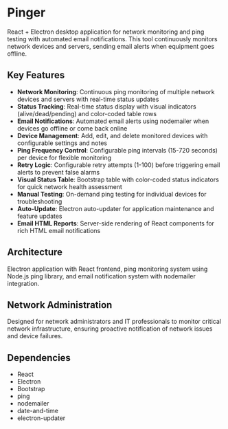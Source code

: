 # Pinger

React + Electron desktop application for network monitoring and ping testing with automated email notifications. This tool continuously monitors network devices and servers, sending email alerts when equipment goes offline.

## Key Features

- **Network Monitoring**: Continuous ping monitoring of multiple network devices and servers with real-time status updates
- **Status Tracking**: Real-time status display with visual indicators (alive/dead/pending) and color-coded table rows
- **Email Notifications**: Automated email alerts using nodemailer when devices go offline or come back online
- **Device Management**: Add, edit, and delete monitored devices with configurable settings and notes
- **Ping Frequency Control**: Configurable ping intervals (15-720 seconds) per device for flexible monitoring
- **Retry Logic**: Configurable retry attempts (1-100) before triggering email alerts to prevent false alarms
- **Visual Status Table**: Bootstrap table with color-coded status indicators for quick network health assessment
- **Manual Testing**: On-demand ping testing for individual devices for troubleshooting
- **Auto-Update**: Electron auto-updater for application maintenance and feature updates
- **Email HTML Reports**: Server-side rendering of React components for rich HTML email notifications

## Architecture

Electron application with React frontend, ping monitoring system using Node.js ping library, and email notification system with nodemailer integration.

## Network Administration

Designed for network administrators and IT professionals to monitor critical network infrastructure, ensuring proactive notification of network issues and device failures.

## Dependencies

- React
- Electron
- Bootstrap
- ping
- nodemailer
- date-and-time
- electron-updater